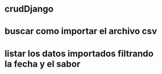 # crudDjango

# buscar como importar el archivo csv 

# listar los datos importados filtrando la fecha y el sabor 

#